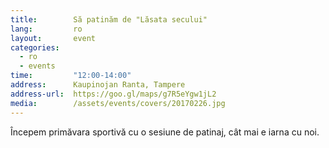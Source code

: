 ```yaml
---
title:        Să patinăm de "Lăsata secului"
lang:         ro
layout:       event
categories:
  - ro
  - events
time:         "12:00-14:00"
address:      Kaupinojan Ranta, Tampere
address-url:  https://goo.gl/maps/g7R5eYgw1jL2
media:        /assets/events/covers/20170226.jpg
---
```


Începem primăvara sportivă cu o sesiune de patinaj, cât mai e iarna cu noi.